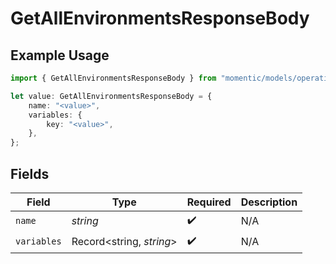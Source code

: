 # GetAllEnvironmentsResponseBody

## Example Usage

```typescript
import { GetAllEnvironmentsResponseBody } from "momentic/models/operations";

let value: GetAllEnvironmentsResponseBody = {
    name: "<value>",
    variables: {
        key: "<value>",
    },
};
```

## Fields

| Field                    | Type                     | Required                 | Description              |
| ------------------------ | ------------------------ | ------------------------ | ------------------------ |
| `name`                   | *string*                 | :heavy_check_mark:       | N/A                      |
| `variables`              | Record<string, *string*> | :heavy_check_mark:       | N/A                      |
